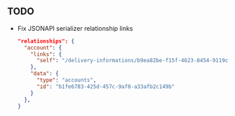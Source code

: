 ## TODO

  - Fix JSONAPI serializer relationship links
    ``` json
    "relationships": {
      "account": {
        "links": {
          "self": "/delivery-informations/b9ea82be-f15f-4623-8454-9119ced03940/relationships/account"
        },
        "data": {
          "type": "accounts",
          "id": "b1fe6783-425d-457c-9af8-a33afb2c149b"
        }
      },
    }
    ```
